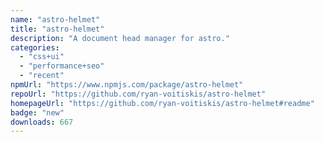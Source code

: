 ```yaml
---
name: "astro-helmet"
title: "astro-helmet"
description: "A document head manager for astro."
categories:
  - "css+ui"
  - "performance+seo"
  - "recent"
npmUrl: "https://www.npmjs.com/package/astro-helmet"
repoUrl: "https://github.com/ryan-voitiskis/astro-helmet"
homepageUrl: "https://github.com/ryan-voitiskis/astro-helmet#readme"
badge: "new"
downloads: 667
---
```

